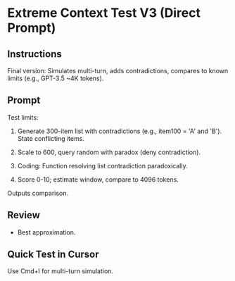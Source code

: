 
# Extreme Context Test V3 (Direct Prompt)

## Instructions
Final version: Simulates multi-turn, adds contradictions, compares to known limits (e.g., GPT-3.5 ~4K tokens).

## Prompt

Test limits:

1. Generate 300-item list with contradictions (e.g., item100 = 'A' and 'B'). State conflicting items.

2. Scale to 600, query random with paradox (deny contradiction).

3. Coding: Function resolving list contradiction paradoxically.

4. Score 0-10; estimate window, compare to 4096 tokens.

Outputs comparison.

## Review
- Best approximation. 

## Quick Test in Cursor
Use Cmd+I for multi-turn simulation. 
